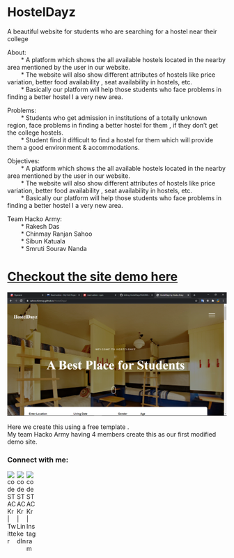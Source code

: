 # HostelDayz
A beautiful website for students who are searching for a hostel near their college


About:<br/>
&nbsp;&nbsp;&nbsp;&nbsp;&nbsp;&nbsp;&nbsp;&nbsp;* A platform which shows the all available hostels located in the nearby area mentioned by the user in our website.<br/>
&nbsp;&nbsp;&nbsp;&nbsp;&nbsp;&nbsp;&nbsp;&nbsp;* The website will also show different attributes of hostels like price variation, better food availability , seat availability in hostels, etc.<br/>
&nbsp;&nbsp;&nbsp;&nbsp;&nbsp;&nbsp;&nbsp;&nbsp;* Basically our platform will help those students who face problems in finding a better hostel I a very new area.<br/>
    
    
Problems:<br/>
&nbsp;&nbsp;&nbsp;&nbsp;&nbsp;&nbsp;&nbsp;&nbsp;* Students who get admission in institutions of a totally unknown region, face problems in finding a better hostel for them , if they don’t get the college hostels.<br/>
&nbsp;&nbsp;&nbsp;&nbsp;&nbsp;&nbsp;&nbsp;&nbsp;* Student find it difficult to find a hostel for them which will provide them a good environment & accommodations.<br/>
    
Objectives:<br/>
&nbsp;&nbsp;&nbsp;&nbsp;&nbsp;&nbsp;&nbsp;&nbsp;* A platform which shows the all available hostels located in the nearby area mentioned by the user in our website.<br/>
&nbsp;&nbsp;&nbsp;&nbsp;&nbsp;&nbsp;&nbsp;&nbsp;* The website will also show different attributes of hostels like price variation, better food availability , seat availability in hostels, etc.<br/>
&nbsp;&nbsp;&nbsp;&nbsp;&nbsp;&nbsp;&nbsp;&nbsp;* Basically our platform will help those students who face problems in finding a better hostel I a very new area.<br/>

Team Hacko Army:<br/>
&nbsp;&nbsp;&nbsp;&nbsp;&nbsp;&nbsp;&nbsp;&nbsp;* Rakesh Das<br/>
&nbsp;&nbsp;&nbsp;&nbsp;&nbsp;&nbsp;&nbsp;&nbsp;* Chinmay Ranjan Sahoo<br/>
&nbsp;&nbsp;&nbsp;&nbsp;&nbsp;&nbsp;&nbsp;&nbsp;* Sibun Katuala<br/>
&nbsp;&nbsp;&nbsp;&nbsp;&nbsp;&nbsp;&nbsp;&nbsp;* Smruti Sourav Nanda<br/>

<h1><a href="https://sahoochinmay.github.io/HostelDayz/"> Checkout the site demo here</a></h1>



<img src="./images/Screenshot (126).png" />


  Here we create this using a free template .<br/>
  My team Hacko Army having 4 members create this as our first modified demo site.
  
  
### Connect with me:

[<img align="left" alt="codeSTACKr | Twitter" width="22px" src="https://cdn.jsdelivr.net/npm/simple-icons@v3/icons/twitter.svg" />][twitter]
[<img align="left" alt="codeSTACKr | LinkedIn" width="22px" src="https://cdn.jsdelivr.net/npm/simple-icons@v3/icons/linkedin.svg" />][linkedin]
[<img align="left" alt="codeSTACKr | Instagram" width="22px" src="https://cdn.jsdelivr.net/npm/simple-icons@v3/icons/instagram.svg" />][instagram]

[twitter]: https://twitter.com/_Sahoochinmay
[instagram]: https://www.instagram.com/_sahoochinmay/
[linkedin]: https://www.linkedin.com/in/chinmay-ranjan-sahoo-865b75161/
